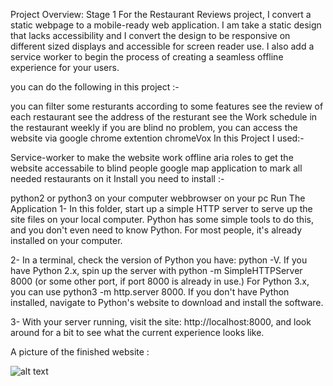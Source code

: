 Project Overview: Stage 1
For the Restaurant Reviews project, I convert a static webpage to a mobile-ready web application. I am take a static design that lacks accessibility and I convert the design to be responsive on different sized displays and accessible for screen reader use. I also add a service worker to begin the process of creating a seamless offline experience for your users.

you can do the following in this project :-

you can filter some resturants according to some features
see the review of each restaurant
see the address of the resturant
see the Work schedule in the restaurant weekly
if you are blind no problem, you can access the website via google chrome extention chromeVox
In this Project I used:-

Service-worker to make the website work offline
aria roles to get the website accessabile to blind people
google map application to mark all needed restaurants on it
Install
you need to install :-

python2 or python3 on your computer
webbrowser on your pc
Run The Application
1- In this folder, start up a simple HTTP server to serve up the site files on your local computer. Python has some simple tools to do this, and you don't even need to know Python. For most people, it's already installed on your computer.

2- In a terminal, check the version of Python you have: python -V. If you have Python 2.x, spin up the server with python -m SimpleHTTPServer 8000 (or some other port, if port 8000 is already in use.) For Python 3.x, you can use python3 -m http.server 8000. If you don't have Python installed, navigate to Python's website to download and install the software.

3- With your server running, visit the site: http://localhost:8000, and look around for a bit to see what the current experience looks like.

A picture of the finished website :

![alt text](https://i.ibb.co/7S7LfWC/screenshot-restaurant-reviews.png)
